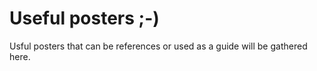 # Useful posters ;-)
 Usful posters that can be references or used as a guide will be gathered here.
